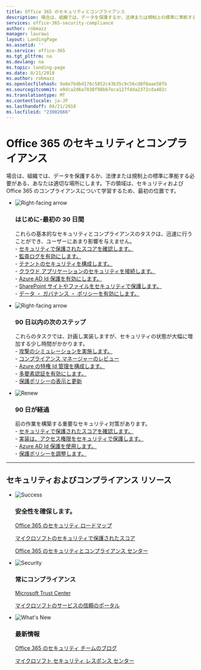 ```yaml
---
title: Office 365 のセキュリティとコンプライアンス
description: 場合は、組織では、データを保護するか、法律または規制上の標準に準拠する必要がある、あなたは適切な場所にします。ここのについては、セキュリティとコンプライアンスを Office 365 で
services: office-365-security-compliance
author: robmazz
manager: laurawi
layout: LandingPage
ms.assetid: ''
ms.service: office-365
ms.tgt_pltfrm: na
ms.devlang: na
ms.topic: landing-page
ms.date: 8/21/2018
ms.author: robmazz
ms.openlocfilehash: 9a8e7bdbd176c5852c43b35c9c56cd8f0aae58fb
ms.sourcegitcommit: e9dca2d6a7838f98bb7eca127fdda2372cda402c
ms.translationtype: MT
ms.contentlocale: ja-JP
ms.lasthandoff: 08/21/2018
ms.locfileid: "23002666"
---
```

# <a name="office-365-security-and-compliance"></a>Office 365 のセキュリティとコンプライアンス

場合は、組織では、データを保護するか、法律または規制上の標準に準拠する必要がある、あなたは適切な場所にします。下の領域は、セキュリティおよび Office 365 のコンプライアンスについて学習するため、最初の位置です。

<ul class="cardsF panelContent">
    <li>
        <div class="cardSize">
            <div class="cardPadding">
                <div class="card">
                    <div class="cardImageOuter">
                        <div class="cardImage">
                            <img src="https://docs.microsoft.com/office/media/icons/caret-right-blue.svg" alt="Right-facing arrow" />
                        </div>
                    </div>
                    <div class="cardText">
                        <h3>はじめに-最初の 30 日間</h3>
                <p>これらの基本的なセキュリティとコンプライアンスのタスクは、迅速に行うことができ、ユーザーにあまり影響を与えません。 <br> - <a href="https://securescore.office.com" target="_blank">セキュリティで保護されたスコアを確認します。</a> <br> - <a href="search-the-audit-log-in-security-and-compliance.md">監査ログを有効にします。</a> <br> - <a href="tenant-wide-setup-for-increased-security.md">テナントのセキュリティを構成します。</a> <br> - <a href="https://docs.microsoft.com/cloud-app-security/connect-office-365-to-microsoft-cloud-app-security">クラウド アプリケーションのセキュリティを接続します。</a> <br> - <a href="https://docs.microsoft.com/azure/active-directory/active-directory-identityprotection-enable">Azure AD Id 保護を有効にします。</a> <br> - <a href="https://docs.microsoft.com/office365/enterprise/secure-sharepoint-online-sites-and-files">SharePoint サイトやファイルをセキュリティで保護します。</a> <br> - <a href="configure-supervision-policies.md">データ ・ ガバナンス ・ ポリシーを有効にします。</a> </p>
                    </div>
                </div>
            </div>
        </div>
    </li>
    <li>
        <div class="cardSize">
            <div class="cardPadding">
                <div class="card">
                    <div class="cardImageOuter">
                        <div class="cardImage">
                            <img src="https://docs.microsoft.com/office/media/icons/caret-right-blue.svg" alt="Right-facing arrow" />
                        </div>
                    </div>
                    <div class="cardText">
                        <h3>90 日以内の次のステップ</h3>
                        <p>これらのタスクでは、計画し実装しますが、セキュリティの状態が大幅に増加する少し時間がかかります。 <br> - <a href="attack-simulator.md">攻撃のシミュレーションを実施します。</a> <br> - <a href="meet-data-protection-and-regulatory-reqs-using-microsoft-cloud.md">コンプライアンス マネージャーのレビュー</a> <br> - <a href="https://docs.microsoft.com/azure/active-directory/privileged-identity-management/pim-configure">Azure の特権 Id 管理を構成します。</a> <br> - <a href="https://docs.microsoft.com/azure/active-directory/authentication/concept-mfa-howitworks">多要素認証を有効にします。</a> <br> - <a href="protect-against-threats.md">保護ポリシーの表示と更新</a> </p>
                    </div>
                </div>
            </div>
        </div>
    </li>
    <li>
        <div class="cardSize">
            <div class="cardPadding">
                <div class="card">
                    <div class="cardImageOuter">
                        <div class="cardImage">
                            <img src="https://docs.microsoft.com/office/media/icons/renew.svg" alt="Renew" />
                        </div>
                    </div>
                    <div class="cardText">
                        <h3>90 日が経過</h3>
                        <p>前の作業を構築する重要なセキュリティ対策があります。<br>
                        - <a href="https://securescore.office.com" target="_blank">セキュリティで保護されたスコアを確認します。</a><br>
                        - <a href="https://docs.microsoft.com/windows-server/identity/securing-privileged-access/securing-privileged-access">実装は、アクセス権限をセキュリティで保護します。</a><br>
                        - <a href="https://docs.microsoft.com/azure/active-directory/active-directory-identityprotection">Azure AD Id 保護を使用します。</a><br>
                        - <a href="protect-against-threats.md">保護ポリシーを調整します。</a><br></p>
                    </div>
                </div>
            </div>
        </div>
    </li>
</ul>

<hr>
<h2>セキュリティおよびコンプライアンス リソース</h2>

<ul class="panelContent cardsF">
    <li>
        <div class="cardSize">
            <div class="cardPadding">
                <div class="card">
                    <div class="cardImageOuter">
                        <div class="cardImage">
                            <img src="https://docs.microsoft.com/office/media/icons/success-blue.svg" alt="Success" data-linktype="external">
                        </div>
                    </div>
                    <div class="cardText">
                        <h3>安全性を確保します。</h3>
                        <p><a href="security-roadmap.md">Office 365 のセキュリティ ロードマップ</a></p>
                        <p><a href="https://securescore.microsoft.com" target="_blank">マイクロソフトのセキュリティで保護されたスコア</a></p>
                        <p><a href="https://protection.office.com" target="_blank">Office 365 のセキュリティとコンプライアンス センター</a></p>
                    </div>
                </div>
            </div>
        </div>
    </li>
    <li>
        <div class="cardSize">
            <div class="cardPadding">
                <div class="card">
                    <div class="cardImageOuter">
                        <div class="cardImage">
                            <img src="https://docs.microsoft.com/office/media/icons/security-blue.svg" alt="Security" data-linktype="external">
                        </div>
                    </div>
                    <div class="cardText">
                        <h3>常にコンプライアンス</h3>
                        <p><a href="https://www.microsoft.com/trustcenter" target="_blank">Microsoft Trust Center</a></p>
                        <p><a href="https://servicetrust.microsoft.com" target="_blank">マイクロソフトのサービスの信頼のポータル</a></p>
                    </div>
                </div>
            </div>
        </div>
    </li>
    <li>
        <div class="cardSize">
            <div class="cardPadding">
                <div class="card">
                    <div class="cardImageOuter">
                        <div class="cardImage">
                            <img src="https://docs.microsoft.com/office/media/icons/whats-new-megaphone-blue.svg" alt="What's New" data-linktype="external">
                        </div>
                    </div>
                    <div class="cardText">
                        <h3>最新情報</h3>
                        <p><a href="https://blogs.technet.microsoft.com/office365security" target="_blank">Office 365 のセキュリティ チームのブログ</a></p>
                        <p><a href="https://www.microsoft.com/msrc" target="_blank">マイクロソフト セキュリティ レスポンス センター</a></p>
                    </div>
                </div>
            </div>
        </div>
    </li>
</ul>